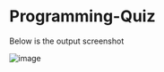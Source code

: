 # Programming-Quiz

Below is the output screenshot

![image](https://github.com/Shashank-Arva/Programming-Quiz/assets/156723989/d44cca4c-796e-4074-b93a-f6b3ab6e6880)
